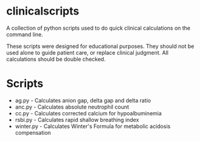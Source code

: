# clinicalscripts
A collection of python scripts used to do quick clinical calculations on the command line.

These scripts were designed for educational purposes. They should not be used alone to guide patient care, or replace clinical judgment. All calculations should be double checked.

# Scripts
- ag.py - Calculates anion gap, delta gap and delta ratio
- anc.py - Calculates absolute neutrophil count
- cc.py - Calculates corrected calcium for hypoalbuminemia
- rsbi.py - Calculates rapid shallow breathing index
- winter.py - Calculates Winter's Formula for metabolic acidosis compensation
